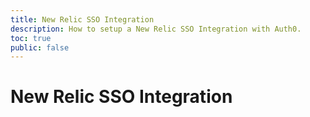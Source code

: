 ```yaml
---
title: New Relic SSO Integration
description: How to setup a New Relic SSO Integration with Auth0.
toc: true
public: false
---
```


# New Relic SSO Integration

<!---
1. Create a New Integration
2. Configure Integration Settings
3. Configure Service/Provider
--->
